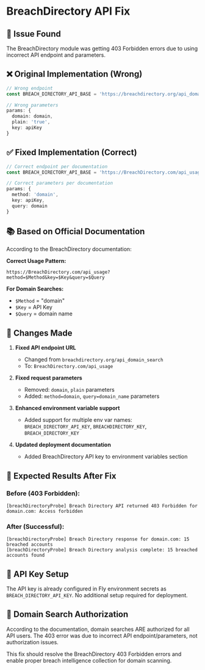 # BreachDirectory API Fix

## 🚨 Issue Found
The BreachDirectory module was getting 403 Forbidden errors due to using incorrect API endpoint and parameters.

## ❌ Original Implementation (Wrong)
```typescript
// Wrong endpoint
const BREACH_DIRECTORY_API_BASE = 'https://breachdirectory.org/api_domain_search';

// Wrong parameters
params: {
  domain: domain,
  plain: 'true', 
  key: apiKey
}
```

## ✅ Fixed Implementation (Correct)
```typescript
// Correct endpoint per documentation
const BREACH_DIRECTORY_API_BASE = 'https://BreachDirectory.com/api_usage';

// Correct parameters per documentation
params: {
  method: 'domain',
  key: apiKey,
  query: domain
}
```

## 📚 Based on Official Documentation
According to the BreachDirectory documentation:

**Correct Usage Pattern:**
```
https://BreachDirectory.com/api_usage?method=$Method&key=$Key&query=$Query
```

**For Domain Searches:**
- `$Method` = "domain" 
- `$Key` = API Key
- `$Query` = domain name

## 🔧 Changes Made

1. **Fixed API endpoint URL** 
   - Changed from `breachdirectory.org/api_domain_search` 
   - To: `BreachDirectory.com/api_usage`

2. **Fixed request parameters**
   - Removed: `domain`, `plain` parameters
   - Added: `method=domain`, `query=domain_name` parameters

3. **Enhanced environment variable support**
   - Added support for multiple env var names: `BREACH_DIRECTORY_API_KEY`, `BREACHDIRECTORY_KEY`, `BREACH_DIRECTORY_KEY`

4. **Updated deployment documentation**
   - Added BreachDirectory API key to environment variables section

## 🧪 Expected Results After Fix

### Before (403 Forbidden):
```
[breachDirectoryProbe] Breach Directory API returned 403 Forbidden for domain.com: Access forbidden
```

### After (Successful):
```
[breachDirectoryProbe] Breach Directory response for domain.com: 15 breached accounts
[breachDirectoryProbe] Breach Directory analysis complete: 15 breached accounts found
```

## 🔑 API Key Setup

The API key is already configured in Fly environment secrets as `BREACH_DIRECTORY_API_KEY`.
No additional setup required for deployment.

## 🎯 Domain Search Authorization

According to the documentation, domain searches ARE authorized for all API users. The 403 error was due to incorrect API endpoint/parameters, not authorization issues.

This fix should resolve the BreachDirectory 403 Forbidden errors and enable proper breach intelligence collection for domain scanning.